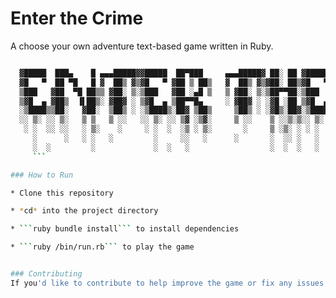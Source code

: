 # Enter the Crime

A choose your own adventure  text-based game written in Ruby.

```bash

  ▓█████  ███▄    █ ▄▄▄█████▓▓█████  ██▀███     ▄▄▄█████▓ ██░ ██ ▓█████     ▄████▄   ██▀███   ██▓ ███▄ ▄███▓▓█████
  ▓█   ▀  ██ ▀█   █ ▓  ██▒ ▓▒▓█   ▀ ▓██ ▒ ██▒   ▓  ██▒ ▓▒▓██░ ██▒▓█   ▀    ▒██▀ ▀█  ▓██ ▒ ██▒▓██▒▓██▒▀█▀ ██▒▓█   ▀
  ▒███   ▓██  ▀█ ██▒▒ ▓██░ ▒░▒███   ▓██ ░▄█ ▒   ▒ ▓██░ ▒░▒██▀▀██░▒███      ▒▓█    ▄ ▓██ ░▄█ ▒▒██▒▓██    ▓██░▒███
  ▒▓█  ▄ ▓██▒  ▐▌██▒░ ▓██▓ ░ ▒▓█  ▄ ▒██▀▀█▄     ░ ▓██▓ ░ ░▓█ ░██ ▒▓█  ▄    ▒▓▓▄ ▄██▒▒██▀▀█▄  ░██░▒██    ▒██ ▒▓█  ▄
  ░▒████▒▒██░   ▓██░  ▒██▒ ░ ░▒████▒░██▓ ▒██▒     ▒██▒ ░ ░▓█▒░██▓░▒████▒   ▒ ▓███▀ ░░██▓ ▒██▒░██░▒██▒   ░██▒░▒████▒
  ░░ ▒░ ░░ ▒░   ▒ ▒   ▒ ░░   ░░ ▒░ ░░ ▒▓ ░▒▓░     ▒ ░░    ▒ ░░▒░▒░░ ▒░ ░   ░ ░▒ ▒  ░░ ▒▓ ░▒▓░░▓  ░ ▒░   ░  ░░░ ▒░ ░
   ░ ░  ░░ ░░   ░ ▒░    ░     ░ ░  ░  ░▒ ░ ▒░       ░     ▒ ░▒░ ░ ░ ░  ░     ░  ▒     ░▒ ░ ▒░ ▒ ░░  ░      ░ ░ ░  ░
     ░      ░   ░ ░   ░         ░     ░░   ░      ░       ░  ░░ ░   ░      ░          ░░   ░  ▒ ░░      ░      ░
     ░  ░         ░             ░  ░   ░                  ░  ░  ░   ░  ░   ░ ░         ░      ░         ░      ░  ░
     ```

### How to Run

* Clone this repository

* *cd* into the project directory

* ```ruby bundle install``` to install dependencies

* ```ruby /bin/run.rb``` to play the game


### Contributing
If you'd like to contribute to help improve the game or fix any issues don't hesitate to send a PR!
